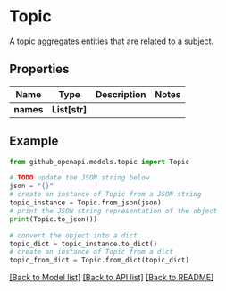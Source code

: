 # Topic

A topic aggregates entities that are related to a subject.

## Properties

Name | Type | Description | Notes
------------ | ------------- | ------------- | -------------
**names** | **List[str]** |  | 

## Example

```python
from github_openapi.models.topic import Topic

# TODO update the JSON string below
json = "{}"
# create an instance of Topic from a JSON string
topic_instance = Topic.from_json(json)
# print the JSON string representation of the object
print(Topic.to_json())

# convert the object into a dict
topic_dict = topic_instance.to_dict()
# create an instance of Topic from a dict
topic_from_dict = Topic.from_dict(topic_dict)
```
[[Back to Model list]](../README.md#documentation-for-models) [[Back to API list]](../README.md#documentation-for-api-endpoints) [[Back to README]](../README.md)


